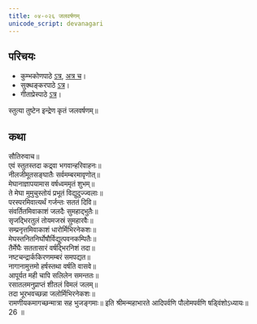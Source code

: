 ```yaml
---  
title: ०४-०२६ जलवर्षणम्
unicode_script: devanagari
---  
```


## परिचयः
- कुम्भकोणपाठे [ऽत्र](https://archive.org/details/mahAbhArata-kumbhakoNam/page/n369), [अत्र च](https://sanskritdocuments.org/mirrors/mahabharata/mbhK/mahabharata-k-01-sa.html)।
- सुक्थङ्करपाठे [ऽत्र](http://bombay.indology.info/mahabharata/text/UD/MBh01.txt)।
- गीताप्रेस्पाठे [ऽत्र](https://archive.org/stream/mahabharata01ramauoft#page/564/mode/2up)।

स्तुत्या तुष्टेन इन्द्रेण कृतं जलवर्षणम्॥  

## कथा


सौतिरुवाच॥  
एवं स्तुतस्तदा कद्र्वा भगवान्हरिवाहनः॥  
नीलजीमूतसङ्घातैः सर्वमम्बरमावृणोत्॥  
मेघानाज्ञापयामास वर्षध्वममृतं शुभम्॥  
ते मेघा मुमुचुस्तोयं प्रभूतं विद्युदुज्ज्वलाः॥  
परस्परमिवात्यर्थं गर्जन्तः सततं दिवि॥  
संवर्तितमिवाकाशं जलदैः सुमहाद्भुतैः॥  
सृजद्भिरतुलं तोयमजस्रं सुमहारवैः॥  
सम्प्रनृत्तमिवाकाशं धारोर्मिभिरनेकशः॥  
मेघस्तनितनिर्घोषौर्विद्युत्पवनकम्पितैः॥  
तैर्मेघैः सततासारं वर्षद्भिरनिशं तदा॥  
नष्टचन्द्रार्ककिरणमम्बरं समपद्यत॥  
नागानामुत्तमो हर्षस्तथा वर्षति वासवे॥  
आपूर्यत मही चापि सलिलेन समन्ततः॥  
रसातलमनुप्राप्तं शीतलं विमलं जलम्॥  
तदा भूरभवच्छन्ना जलोर्मिभिरनेकशः॥  
रामणीयकमागच्छन्मात्रा सह भुजङ्गमाः॥ इति श्रीमन्महाभारते आदिपर्वणि पौलोमपर्वणि षड्विंशोऽध्यायः॥  
26 ॥  